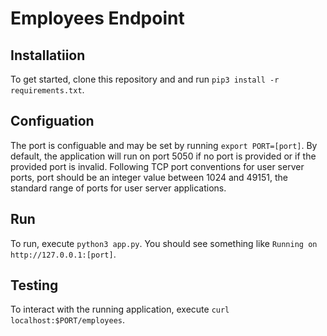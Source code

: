 # Employees Endpoint

## Installatiion
To get started, clone this repository and and run `pip3 install -r requirements.txt`.

## Configuation
The port is configuable and may be set by running `export PORT=[port]`. By default, the application will run on port
5050 if no port is provided or if the provided port is invalid. Following TCP port conventions for user server ports,
port should be an integer value between 1024 and 49151, the standard range of ports for user server applications.

## Run
To run, execute `python3 app.py`. You should see something like `Running on http://127.0.0.1:[port]`.

## Testing
To interact with the running application, execute `curl localhost:$PORT/employees`.